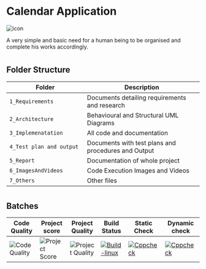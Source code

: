 # Calendar Application

![icon](https://user-images.githubusercontent.com/46949702/153708755-9c37c632-5717-4102-9b98-d808e1d11fd3.jpg)      

 A  very simple and basic need for a human being to be organised and complete his works accordingly.                                
                               
#
## Folder Structure
Folder                   | Description
-------------------------| -----------------------------------------
`1_Requirements`         | Documents detailing requirements and research
`2_Architecture     `         | Behavioural and Structural UML Diagrams
`3_Implemenatation `     | All code and documentation
`4_Test plan and output     `       | Documents with test plans and procedures and Output
`5_Report`               | Documentation of whole project
`6_ImagesAndVideos`      | Code Execution Images and Videos
`7_Others`       | Other files

#
## Batches
 
| Code Quality | Project score | Project Quality | Build Status | Static Check | Dynamic check |
|------------------|-----------------------|-------------------|---------------|------------------|-------------------|
| ![Code Quality](https://app.codacy.com/project/badge/Grade/8d21a69de0ea47388972f0c781df0a2c) | ![Project Score](https://api.codiga.io/project/31021/score/svg)|![Project Quality](https://api.codiga.io/project/31021/status/svg) | [![Build-linux](https://github.com/Akshatau/M1_Calendar_App/actions/workflows/Build-linux.yml/badge.svg)](https://github.com/Akshatau/M1_Calendar_App/actions/workflows/Build-linux.yml) | [![Cppcheck](https://github.com/Akshatau/M1_Calendar_App/actions/workflows/Static-check.yml/badge.svg)](https://github.com/Akshatau/M1_Calendar_App/actions/workflows/Static-check.yml)| [![Cppcheck](https://github.com/Akshatau/M1_Calendar_App/actions/workflows/Static-check.yml/badge.svg)](https://github.com/Akshatau/M1_Calendar_App/actions/workflows/Static-check.yml) |

